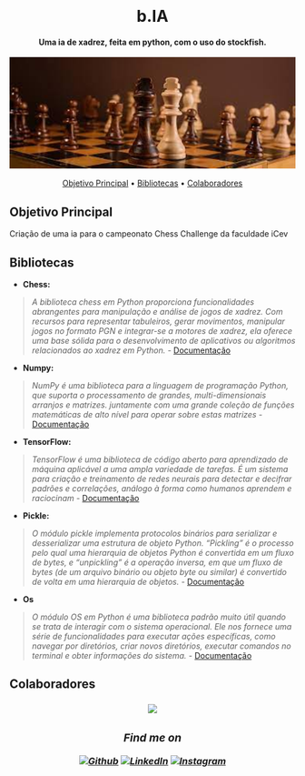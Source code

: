 
<h1 align="center">
  <br>
  <br>
 b.IA
  <br>
</h1>

<h4 align="center">Uma ia de xadrez, feita em python, com o uso do stockfish.</h4>

<div align= "center">
  <img src="https://github.com/whosbea/chess-challenge/blob/main/README/imgs/xadrez_banner.jpg?raw=true" alt="Imagem do banner de xadrez" width="600">
  <br>
</div>
<!-- link pros topicos -->
<p align="center"> 
  <a href="#objetivo-principal">Objetivo Principal</a> •
  <a href="#bibliotecas">Bibliotecas</a> •
  <a href="#colaboradores">Colaboradores</a> 
</p>

## Objetivo Principal

Criação de uma ia para o campeonato Chess Challenge da faculdade iCev

## Bibliotecas
<!-- Aqui fale um pouco sobre as bibliotecas que você ultilizou no projeto -->
- **Chess:**<br>
>_A biblioteca chess em Python proporciona funcionalidades abrangentes para manipulação e análise de jogos de xadrez. Com recursos para representar tabuleiros, gerar movimentos, manipular jogos no formato PGN e integrar-se a motores de xadrez, ela oferece uma base sólida para o desenvolvimento de aplicativos ou algoritmos relacionados ao xadrez em Python._ - [Documentação](https://python-chess.readthedocs.io/en/latest/)
 - **Numpy:**<br>
 >_NumPy é uma biblioteca para a linguagem de programação Python, que suporta o processamento de grandes, multi-dimensionais arranjos e matrizes. juntamente com uma grande coleção de funções matemáticas de alto nível para operar sobre estas matrizes_ - [Documentação](https://numpy.org/doc/stable/)
 - **TensorFlow:**<br>
 >_TensorFlow é uma biblioteca de código aberto para aprendizado de máquina aplicável a uma ampla variedade de tarefas. É um sistema para criação e treinamento de redes neurais para detectar e decifrar padrões e correlações, análogo à forma como humanos aprendem e raciocinam_ - [Documentação](https://www.tensorflow.org/api_docs)
 - **Pickle:** <br>
 >_O módulo pickle implementa protocolos binários para serializar e desserializar uma estrutura de objeto Python. “Pickling” é o processo pelo qual uma hierarquia de objetos Python é convertida em um fluxo de bytes, e “unpickling” é a operação inversa, em que um fluxo de bytes (de um arquivo binário ou objeto byte ou similar) é convertido de volta em uma hierarquia de objetos._ - [Documentação](https://docs.python.org/pt-br/3/library/pickle.html)
 - **Os**<br>
>_O módulo OS em Python é uma biblioteca padrão muito útil quando se trata de interagir com o sistema operacional. Ele nos fornece uma série de funcionalidades para executar ações específicas, como navegar por diretórios, criar novos diretórios, executar comandos no terminal e obter informações do sistema._ - [Documentação](https://docs.python.org/pt-br/3/library/os.html)

## Colaboradores
<h3 align="center">
<a href="https://github.com/whosbea/chess-challenge/graphs/contributors">
  <img src="https://contrib.rocks/image?repo=whosbea/chess-challenge"/>
</a>

<br>
<i>
<!-- Edite esse campo com suas redes sociais e formas de contato! -->
<h3 align="center">Find me on</h3>
<p align="center"><a 
href="https://github.com/whosbea" target="_blank"><img alt="Github" 
src="https://img.shields.io/badge/GitHub-%2312100E.svg?&style=for-the-badge&logo=Github&logoColor=white" /></a> <a 
href="https://www.linkedin.com/in/beatriz-barreto-8b0076261/" target="_blank"><img alt="LinkedIn" 
src="https://img.shields.io/badge/linkedin-%2312100E.svg?&style=for-the-badge&logo=linkedin&logoColor=blue" /></a> <a 
href="https://www.instagram.com/whosbea3/" target="_blank"><img alt="Instagram" 
src="https://img.shields.io/badge/Instagram-%2312100E?logo=instagram&.svg?&style=for-the-badge&logoColor=white" /></a><br>
</p>
